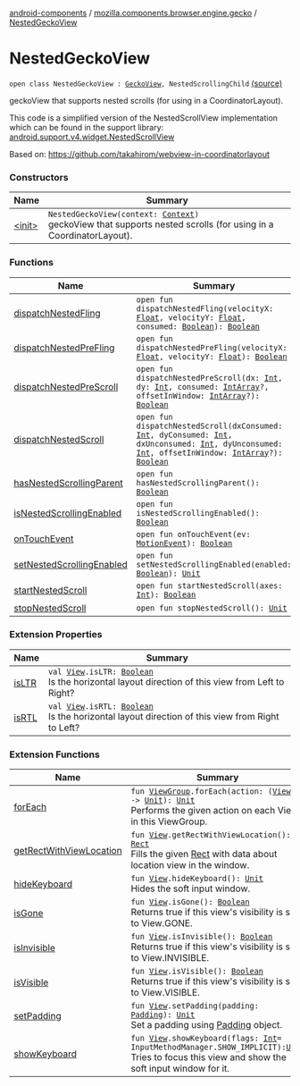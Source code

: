 [android-components](../../index.md) / [mozilla.components.browser.engine.gecko](../index.md) / [NestedGeckoView](./index.md)

# NestedGeckoView

`open class NestedGeckoView : `[`GeckoView`](https://mozilla.github.io/geckoview/javadoc/mozilla-central/org/mozilla/geckoview/GeckoView.html)`, NestedScrollingChild` [(source)](https://github.com/mozilla-mobile/android-components/blob/master/components/browser/engine-gecko-beta/src/main/java/mozilla/components/browser/engine/gecko/NestedGeckoView.kt#L27)

geckoView that supports nested scrolls (for using in a CoordinatorLayout).

This code is a simplified version of the NestedScrollView implementation
which can be found in the support library:
[android.support.v4.widget.NestedScrollView](#)

Based on:
https://github.com/takahirom/webview-in-coordinatorlayout

### Constructors

| Name | Summary |
|---|---|
| [&lt;init&gt;](-init-.md) | `NestedGeckoView(context: `[`Context`](https://developer.android.com/reference/android/content/Context.html)`)`<br>geckoView that supports nested scrolls (for using in a CoordinatorLayout). |

### Functions

| Name | Summary |
|---|---|
| [dispatchNestedFling](dispatch-nested-fling.md) | `open fun dispatchNestedFling(velocityX: `[`Float`](https://kotlinlang.org/api/latest/jvm/stdlib/kotlin/-float/index.html)`, velocityY: `[`Float`](https://kotlinlang.org/api/latest/jvm/stdlib/kotlin/-float/index.html)`, consumed: `[`Boolean`](https://kotlinlang.org/api/latest/jvm/stdlib/kotlin/-boolean/index.html)`): `[`Boolean`](https://kotlinlang.org/api/latest/jvm/stdlib/kotlin/-boolean/index.html) |
| [dispatchNestedPreFling](dispatch-nested-pre-fling.md) | `open fun dispatchNestedPreFling(velocityX: `[`Float`](https://kotlinlang.org/api/latest/jvm/stdlib/kotlin/-float/index.html)`, velocityY: `[`Float`](https://kotlinlang.org/api/latest/jvm/stdlib/kotlin/-float/index.html)`): `[`Boolean`](https://kotlinlang.org/api/latest/jvm/stdlib/kotlin/-boolean/index.html) |
| [dispatchNestedPreScroll](dispatch-nested-pre-scroll.md) | `open fun dispatchNestedPreScroll(dx: `[`Int`](https://kotlinlang.org/api/latest/jvm/stdlib/kotlin/-int/index.html)`, dy: `[`Int`](https://kotlinlang.org/api/latest/jvm/stdlib/kotlin/-int/index.html)`, consumed: `[`IntArray`](https://kotlinlang.org/api/latest/jvm/stdlib/kotlin/-int-array/index.html)`?, offsetInWindow: `[`IntArray`](https://kotlinlang.org/api/latest/jvm/stdlib/kotlin/-int-array/index.html)`?): `[`Boolean`](https://kotlinlang.org/api/latest/jvm/stdlib/kotlin/-boolean/index.html) |
| [dispatchNestedScroll](dispatch-nested-scroll.md) | `open fun dispatchNestedScroll(dxConsumed: `[`Int`](https://kotlinlang.org/api/latest/jvm/stdlib/kotlin/-int/index.html)`, dyConsumed: `[`Int`](https://kotlinlang.org/api/latest/jvm/stdlib/kotlin/-int/index.html)`, dxUnconsumed: `[`Int`](https://kotlinlang.org/api/latest/jvm/stdlib/kotlin/-int/index.html)`, dyUnconsumed: `[`Int`](https://kotlinlang.org/api/latest/jvm/stdlib/kotlin/-int/index.html)`, offsetInWindow: `[`IntArray`](https://kotlinlang.org/api/latest/jvm/stdlib/kotlin/-int-array/index.html)`?): `[`Boolean`](https://kotlinlang.org/api/latest/jvm/stdlib/kotlin/-boolean/index.html) |
| [hasNestedScrollingParent](has-nested-scrolling-parent.md) | `open fun hasNestedScrollingParent(): `[`Boolean`](https://kotlinlang.org/api/latest/jvm/stdlib/kotlin/-boolean/index.html) |
| [isNestedScrollingEnabled](is-nested-scrolling-enabled.md) | `open fun isNestedScrollingEnabled(): `[`Boolean`](https://kotlinlang.org/api/latest/jvm/stdlib/kotlin/-boolean/index.html) |
| [onTouchEvent](on-touch-event.md) | `open fun onTouchEvent(ev: `[`MotionEvent`](https://developer.android.com/reference/android/view/MotionEvent.html)`): `[`Boolean`](https://kotlinlang.org/api/latest/jvm/stdlib/kotlin/-boolean/index.html) |
| [setNestedScrollingEnabled](set-nested-scrolling-enabled.md) | `open fun setNestedScrollingEnabled(enabled: `[`Boolean`](https://kotlinlang.org/api/latest/jvm/stdlib/kotlin/-boolean/index.html)`): `[`Unit`](https://kotlinlang.org/api/latest/jvm/stdlib/kotlin/-unit/index.html) |
| [startNestedScroll](start-nested-scroll.md) | `open fun startNestedScroll(axes: `[`Int`](https://kotlinlang.org/api/latest/jvm/stdlib/kotlin/-int/index.html)`): `[`Boolean`](https://kotlinlang.org/api/latest/jvm/stdlib/kotlin/-boolean/index.html) |
| [stopNestedScroll](stop-nested-scroll.md) | `open fun stopNestedScroll(): `[`Unit`](https://kotlinlang.org/api/latest/jvm/stdlib/kotlin/-unit/index.html) |

### Extension Properties

| Name | Summary |
|---|---|
| [isLTR](../../mozilla.components.support.ktx.android.view/android.view.-view/is-l-t-r.md) | `val `[`View`](https://developer.android.com/reference/android/view/View.html)`.isLTR: `[`Boolean`](https://kotlinlang.org/api/latest/jvm/stdlib/kotlin/-boolean/index.html)<br>Is the horizontal layout direction of this view from Left to Right? |
| [isRTL](../../mozilla.components.support.ktx.android.view/android.view.-view/is-r-t-l.md) | `val `[`View`](https://developer.android.com/reference/android/view/View.html)`.isRTL: `[`Boolean`](https://kotlinlang.org/api/latest/jvm/stdlib/kotlin/-boolean/index.html)<br>Is the horizontal layout direction of this view from Right to Left? |

### Extension Functions

| Name | Summary |
|---|---|
| [forEach](../../mozilla.components.support.ktx.android.view/android.view.-view-group/for-each.md) | `fun `[`ViewGroup`](https://developer.android.com/reference/android/view/ViewGroup.html)`.forEach(action: (`[`View`](https://developer.android.com/reference/android/view/View.html)`) -> `[`Unit`](https://kotlinlang.org/api/latest/jvm/stdlib/kotlin/-unit/index.html)`): `[`Unit`](https://kotlinlang.org/api/latest/jvm/stdlib/kotlin/-unit/index.html)<br>Performs the given action on each View in this ViewGroup. |
| [getRectWithViewLocation](../../mozilla.components.support.ktx.android.view/android.view.-view/get-rect-with-view-location.md) | `fun `[`View`](https://developer.android.com/reference/android/view/View.html)`.getRectWithViewLocation(): `[`Rect`](https://developer.android.com/reference/android/graphics/Rect.html)<br>Fills the given [Rect](https://developer.android.com/reference/android/graphics/Rect.html) with data about location view in the window. |
| [hideKeyboard](../../mozilla.components.support.ktx.android.view/android.view.-view/hide-keyboard.md) | `fun `[`View`](https://developer.android.com/reference/android/view/View.html)`.hideKeyboard(): `[`Unit`](https://kotlinlang.org/api/latest/jvm/stdlib/kotlin/-unit/index.html)<br>Hides the soft input window. |
| [isGone](../../mozilla.components.support.ktx.android.view/android.view.-view/is-gone.md) | `fun `[`View`](https://developer.android.com/reference/android/view/View.html)`.isGone(): `[`Boolean`](https://kotlinlang.org/api/latest/jvm/stdlib/kotlin/-boolean/index.html)<br>Returns true if this view's visibility is set to View.GONE. |
| [isInvisible](../../mozilla.components.support.ktx.android.view/android.view.-view/is-invisible.md) | `fun `[`View`](https://developer.android.com/reference/android/view/View.html)`.isInvisible(): `[`Boolean`](https://kotlinlang.org/api/latest/jvm/stdlib/kotlin/-boolean/index.html)<br>Returns true if this view's visibility is set to View.INVISIBLE. |
| [isVisible](../../mozilla.components.support.ktx.android.view/android.view.-view/is-visible.md) | `fun `[`View`](https://developer.android.com/reference/android/view/View.html)`.isVisible(): `[`Boolean`](https://kotlinlang.org/api/latest/jvm/stdlib/kotlin/-boolean/index.html)<br>Returns true if this view's visibility is set to View.VISIBLE. |
| [setPadding](../../mozilla.components.support.ktx.android.view/android.view.-view/set-padding.md) | `fun `[`View`](https://developer.android.com/reference/android/view/View.html)`.setPadding(padding: `[`Padding`](../../mozilla.components.support.base.android/-padding/index.md)`): `[`Unit`](https://kotlinlang.org/api/latest/jvm/stdlib/kotlin/-unit/index.html)<br>Set a padding using [Padding](../../mozilla.components.support.base.android/-padding/index.md) object. |
| [showKeyboard](../../mozilla.components.support.ktx.android.view/android.view.-view/show-keyboard.md) | `fun `[`View`](https://developer.android.com/reference/android/view/View.html)`.showKeyboard(flags: `[`Int`](https://kotlinlang.org/api/latest/jvm/stdlib/kotlin/-int/index.html)` = InputMethodManager.SHOW_IMPLICIT): `[`Unit`](https://kotlinlang.org/api/latest/jvm/stdlib/kotlin/-unit/index.html)<br>Tries to focus this view and show the soft input window for it. |
